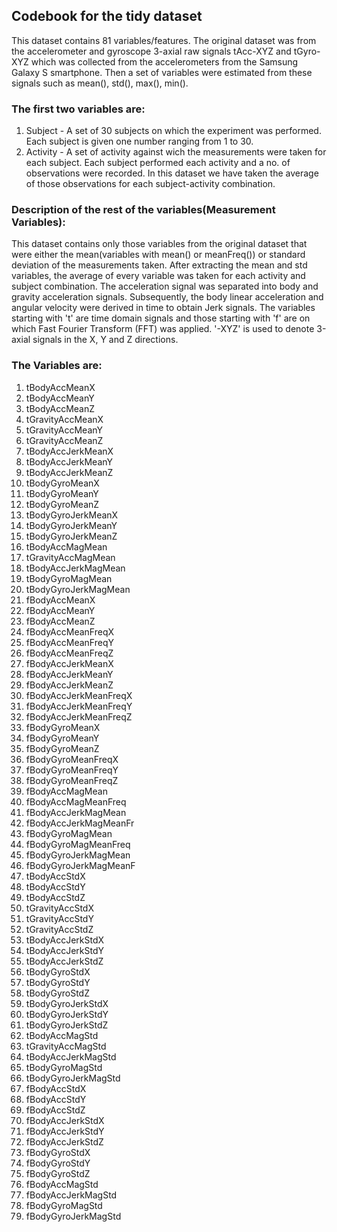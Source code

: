 ## Codebook for the tidy dataset

This dataset contains 81 variables/features. The original dataset was from the accelerometer and gyroscope 3-axial raw signals tAcc-XYZ and tGyro-XYZ which was 
collected from the accelerometers from the Samsung Galaxy S smartphone. Then a set of variables were estimated from these signals such as mean(), std(), max(), min().

### The first two variables are:
1. Subject - A set of 30 subjects on which the experiment was performed. Each subject is given one number ranging from 1 to 30.
2. Activity - A set of activity against wich the measurements were taken for each subject. Each subject performed each activity and a no. of observations were recorded. In 
this dataset we have taken the average of those observations for each subject-activity combination.

### Description of the rest of the variables(Measurement Variables):

This dataset contains only those variables from the original dataset that were either the mean(variables with mean() or meanFreq()) or standard deviation of the measurements taken.
After extracting the mean and std variables, the average of every variable was taken for each activity and subject combination. The acceleration signal was separated into body 
and gravity acceleration signals. Subsequently, the body linear acceleration and angular velocity were derived in time to obtain Jerk signals. The variables starting with 't' are time domain signals
and those starting with 'f' are on which Fast Fourier Transform (FFT) was applied. '-XYZ' is used to denote 3-axial signals in the X, Y and Z directions.

### The Variables are:

1. tBodyAccMeanX
2. tBodyAccMeanY
3. tBodyAccMeanZ
4. tGravityAccMeanX
5. tGravityAccMeanY
6. tGravityAccMeanZ
7. tBodyAccJerkMeanX
8. tBodyAccJerkMeanY
9. tBodyAccJerkMeanZ
10. tBodyGyroMeanX
11. tBodyGyroMeanY
12. tBodyGyroMeanZ
13. tBodyGyroJerkMeanX
14. tBodyGyroJerkMeanY
15. tBodyGyroJerkMeanZ
16. tBodyAccMagMean
17. tGravityAccMagMean
18. tBodyAccJerkMagMean
19. tBodyGyroMagMean
20. tBodyGyroJerkMagMean
21. fBodyAccMeanX
22. fBodyAccMeanY
23. fBodyAccMeanZ
24. fBodyAccMeanFreqX
25. fBodyAccMeanFreqY
26. fBodyAccMeanFreqZ
27. fBodyAccJerkMeanX
28. fBodyAccJerkMeanY
29. fBodyAccJerkMeanZ
30. fBodyAccJerkMeanFreqX
31. fBodyAccJerkMeanFreqY
32. fBodyAccJerkMeanFreqZ
33. fBodyGyroMeanX
34. fBodyGyroMeanY
35. fBodyGyroMeanZ
36. fBodyGyroMeanFreqX
37. fBodyGyroMeanFreqY
38. fBodyGyroMeanFreqZ
39. fBodyAccMagMean
40. fBodyAccMagMeanFreq
41. fBodyAccJerkMagMean
42. fBodyAccJerkMagMeanFr
43. fBodyGyroMagMean
44. fBodyGyroMagMeanFreq
45. fBodyGyroJerkMagMean
46. fBodyGyroJerkMagMeanF
47. tBodyAccStdX
48. tBodyAccStdY
49. tBodyAccStdZ
50. tGravityAccStdX
51. tGravityAccStdY
52. tGravityAccStdZ
53. tBodyAccJerkStdX
54. tBodyAccJerkStdY
55. tBodyAccJerkStdZ
56. tBodyGyroStdX
57. tBodyGyroStdY
58. tBodyGyroStdZ
59. tBodyGyroJerkStdX
60. tBodyGyroJerkStdY
61. tBodyGyroJerkStdZ
62. tBodyAccMagStd
63. tGravityAccMagStd
64. tBodyAccJerkMagStd
65. tBodyGyroMagStd
66. tBodyGyroJerkMagStd
67. fBodyAccStdX
68. fBodyAccStdY
69. fBodyAccStdZ
70. fBodyAccJerkStdX
71. fBodyAccJerkStdY
72. fBodyAccJerkStdZ
73. fBodyGyroStdX
74. fBodyGyroStdY
75. fBodyGyroStdZ
76. fBodyAccMagStd
77. fBodyAccJerkMagStd
78. fBodyGyroMagStd
79. fBodyGyroJerkMagStd